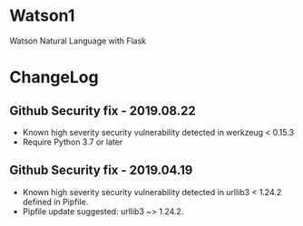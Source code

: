 # Watson1
Watson Natural Language with Flask

# ChangeLog

## Github Security fix - 2019.08.22

* Known high severity security vulnerability detected in werkzeug < 0.15.3
* Require Python 3.7 or later

## Github Security fix - 2019.04.19

* Known high severity security vulnerability detected in urllib3 < 1.24.2 defined in Pipfile.
* Pipfile update suggested: urllib3 ~> 1.24.2. 

